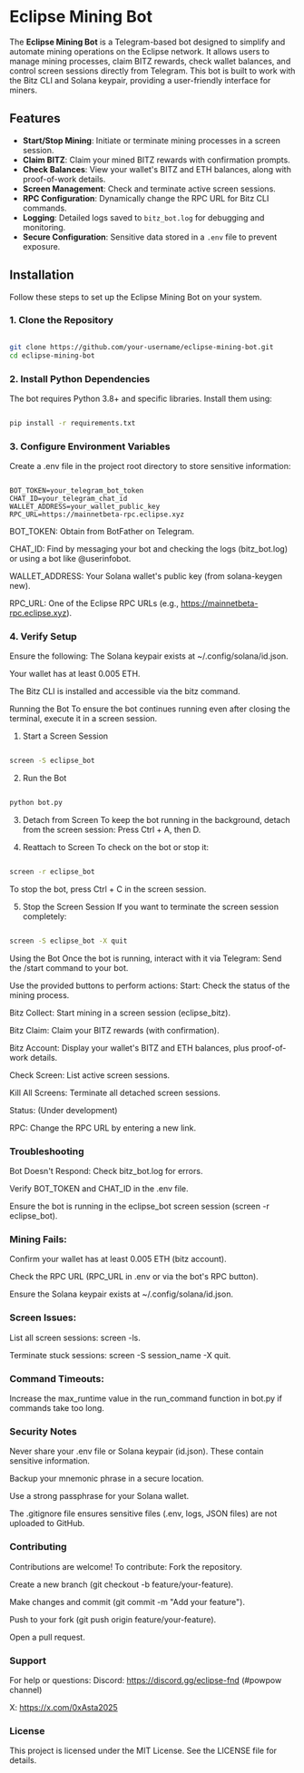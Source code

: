# Eclipse Mining Bot

The **Eclipse Mining Bot** is a Telegram-based bot designed to simplify and automate mining operations on the Eclipse network. It allows users to manage mining processes, claim BITZ rewards, check wallet balances, and control screen sessions directly from Telegram. This bot is built to work with the Bitz CLI and Solana keypair, providing a user-friendly interface for miners.

## Features

- **Start/Stop Mining**: Initiate or terminate mining processes in a screen session.
- **Claim BITZ**: Claim your mined BITZ rewards with confirmation prompts.
- **Check Balances**: View your wallet's BITZ and ETH balances, along with proof-of-work details.
- **Screen Management**: Check and terminate active screen sessions.
- **RPC Configuration**: Dynamically change the RPC URL for Bitz CLI commands.
- **Logging**: Detailed logs saved to `bitz_bot.log` for debugging and monitoring.
- **Secure Configuration**: Sensitive data stored in a `.env` file to prevent exposure.

## Installation
Follow these steps to set up the Eclipse Mining Bot on your system.
### 1. Clone the Repository
```bash

git clone https://github.com/your-username/eclipse-mining-bot.git
cd eclipse-mining-bot
```
### 2. Install Python Dependencies
The bot requires Python 3.8+ and specific libraries. Install them using:
```bash

pip install -r requirements.txt
```
### 3. Configure Environment Variables
Create a .env file in the project root directory to store sensitive information:
```plaintext

BOT_TOKEN=your_telegram_bot_token
CHAT_ID=your_telegram_chat_id
WALLET_ADDRESS=your_wallet_public_key
RPC_URL=https://mainnetbeta-rpc.eclipse.xyz
```
BOT_TOKEN: Obtain from BotFather on Telegram.

CHAT_ID: Find by messaging your bot and checking the logs (bitz_bot.log) or using a bot like @userinfobot.

WALLET_ADDRESS: Your Solana wallet's public key (from solana-keygen new).

RPC_URL: One of the Eclipse RPC URLs (e.g., https://mainnetbeta-rpc.eclipse.xyz).

### 4. Verify Setup
Ensure the following:
The Solana keypair exists at ~/.config/solana/id.json.

Your wallet has at least 0.005 ETH.

The Bitz CLI is installed and accessible via the bitz command.

Running the Bot
To ensure the bot continues running even after closing the terminal, execute it in a screen session.
1. Start a Screen Session
```bash

screen -S eclipse_bot
```
2. Run the Bot
```bash

python bot.py
```
3. Detach from Screen
To keep the bot running in the background, detach from the screen session:
Press Ctrl + A, then D.

4. Reattach to Screen
To check on the bot or stop it:
```bash

screen -r eclipse_bot
```
To stop the bot, press Ctrl + C in the screen session.

5. Stop the Screen Session
If you want to terminate the screen session completely:
```bash

screen -S eclipse_bot -X quit
```
Using the Bot
Once the bot is running, interact with it via Telegram:
Send the /start command to your bot.

Use the provided buttons to perform actions:
Start: Check the status of the mining process.

Bitz Collect: Start mining in a screen session (eclipse_bitz).

Bitz Claim: Claim your BITZ rewards (with confirmation).

Bitz Account: Display your wallet's BITZ and ETH balances, plus proof-of-work details.

Check Screen: List active screen sessions.

Kill All Screens: Terminate all detached screen sessions.

Status: (Under development)

RPC: Change the RPC URL by entering a new link.

### Troubleshooting
Bot Doesn't Respond:
Check bitz_bot.log for errors.

Verify BOT_TOKEN and CHAT_ID in the .env file.

Ensure the bot is running in the eclipse_bot screen session (screen -r eclipse_bot).

### Mining Fails:
Confirm your wallet has at least 0.005 ETH (bitz account).

Check the RPC URL (RPC_URL in .env or via the bot's RPC button).

Ensure the Solana keypair exists at ~/.config/solana/id.json.

### Screen Issues:
List all screen sessions: screen -ls.

Terminate stuck sessions: screen -S session_name -X quit.

### Command Timeouts:
Increase the max_runtime value in the run_command function in bot.py if commands take too long.

### Security Notes
Never share your .env file or Solana keypair (id.json). These contain sensitive information.

Backup your mnemonic phrase in a secure location.

Use a strong passphrase for your Solana wallet.

The .gitignore file ensures sensitive files (.env, logs, JSON files) are not uploaded to GitHub.

### Contributing
Contributions are welcome! To contribute:
Fork the repository.

Create a new branch (git checkout -b feature/your-feature).

Make changes and commit (git commit -m "Add your feature").

Push to your fork (git push origin feature/your-feature).

Open a pull request.

### Support
For help or questions:
Discord: https://discord.gg/eclipse-fnd (#powpow channel)

X: https://x.com/0xAsta2025

### License
This project is licensed under the MIT License. See the LICENSE file for details.

